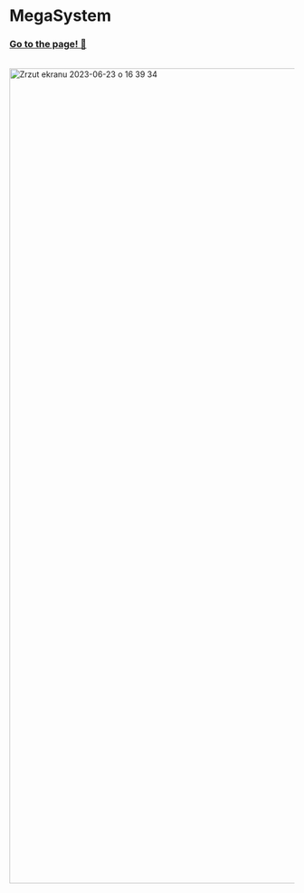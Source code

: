 # MegaSystem
### [Go to the page! 🙂](https://k4mlas.github.io/Photo-gallery/)
<br>
<img width="1440" alt="Zrzut ekranu 2023-06-23 o 16 39 34" src="./MegaSystem/dist/img/readmeImg.png">